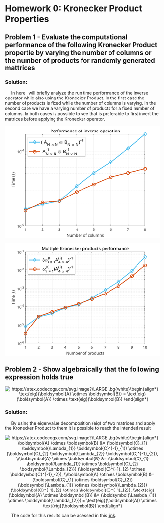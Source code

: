 # Homework 0: Kronecker Product Properties

## Problem 1 - Evaluate the computational performance of the following Kronecker Product propertie by varying the number of columns or the number of products for randomly generated mattrices


### Solution:

&nbsp;&nbsp;&nbsp;&nbsp; In here I will briefly analyze the run time performance of the inverse operator while also using the Kronecker Product. In the first case the number of products is fixed while the number of columns is varying. In the second case we have a varying number of products for a fixed number of columns. In both cases is possible to see that is preferable to first invert the matrices before applying the Kronecker operator.  

<p align="center">
  <img src="https://github.com/KennethBenicio/MSc-Multilinear-Algebra/blob/master/Images/hw0a1.png" />
</p>

<p align="center">
  <img src="https://github.com/KennethBenicio/MSc-Multilinear-Algebra/blob/master/Images/hw0a2.png" />
</p>

## Problem 2 - Show algebraically that the following expression holds true

<p align="center">
  <img src="https://latex.codecogs.com/svg.image?\LARGE&space;\bg{white}\begin{align*}&space;\text{eig}(\boldsymbol{A}&space;\otimes&space;\boldsymbol{B})&space;=&space;\text{eig}(\boldsymbol{A})&space;\otimes&space;\text{eig}(\boldsymbol{B})&space;\end{align*}" title="https://latex.codecogs.com/svg.image?\LARGE \bg{white}\begin{align*} \text{eig}(\boldsymbol{A} \otimes \boldsymbol{B}) = \text{eig}(\boldsymbol{A}) \otimes \text{eig}(\boldsymbol{B}) \end{align*}" />
</p>

### Solution:

&nbsp;&nbsp;&nbsp;&nbsp; By using the eigenvalue decomposition (eig) of two matrices and apply the Kronecker Product to them it is possible to reach the intended result

<p align="center">
<img src="https://latex.codecogs.com/svg.image?\LARGE&space;\bg{white}\begin{align*}&space;\boldsymbol{A}&space;\otimes&space;\boldsymbol{B}&space;&=&space;(\boldsymbol{C}_{1}&space;\boldsymbol{\Lambda_{1}}&space;\boldsymbol{C}^{-1}_{1})&space;\otimes&space;(\boldsymbol{C}_{2}&space;\boldsymbol{\Lambda_{2}}&space;\boldsymbol{C}^{-1}_{2}),&space;\\\boldsymbol{A}&space;\otimes&space;\boldsymbol{B}&space;&=&space;(\boldsymbol{C}_{1}&space;\boldsymbol{\Lambda_{1}}&space;\otimes&space;\boldsymbol{C}_{2}&space;\boldsymbol{\Lambda_{2}})&space;(\boldsymbol{C}^{-1}_{2}&space;\otimes&space;\boldsymbol{C}^{-1}_{2}),&space;\\\boldsymbol{A}&space;\otimes&space;\boldsymbol{B}&space;&=&space;(\boldsymbol{C}_{1}&space;\otimes&space;\boldsymbol{C}_{2})&space;(\boldsymbol{\Lambda_{1}}&space;\otimes&space;\boldsymbol{\Lambda_{2}})&space;(\boldsymbol{C}^{-1}_{2}&space;\otimes&space;\boldsymbol{C}^{-1}_{2}),&space;\\\text{eig}(\boldsymbol{A}&space;\otimes&space;\boldsymbol{B})&space;&=&space;(\boldsymbol{\Lambda_{1}}&space;\otimes&space;\boldsymbol{\Lambda_{2}})&space;=&space;\text{eig}(\boldsymbol{A})&space;\otimes&space;\text{eig}(\boldsymbol{B})&space;\end{align*}" title="https://latex.codecogs.com/svg.image?\LARGE \bg{white}\begin{align*} \boldsymbol{A} \otimes \boldsymbol{B} &= (\boldsymbol{C}_{1} \boldsymbol{\Lambda_{1}} \boldsymbol{C}^{-1}_{1}) \otimes (\boldsymbol{C}_{2} \boldsymbol{\Lambda_{2}} \boldsymbol{C}^{-1}_{2}), \\\boldsymbol{A} \otimes \boldsymbol{B} &= (\boldsymbol{C}_{1} \boldsymbol{\Lambda_{1}} \otimes \boldsymbol{C}_{2} \boldsymbol{\Lambda_{2}}) (\boldsymbol{C}^{-1}_{2} \otimes \boldsymbol{C}^{-1}_{2}), \\\boldsymbol{A} \otimes \boldsymbol{B} &= (\boldsymbol{C}_{1} \otimes \boldsymbol{C}_{2}) (\boldsymbol{\Lambda_{1}} \otimes \boldsymbol{\Lambda_{2}}) (\boldsymbol{C}^{-1}_{2} \otimes \boldsymbol{C}^{-1}_{2}), \\\text{eig}(\boldsymbol{A} \otimes \boldsymbol{B}) &= (\boldsymbol{\Lambda_{1}} \otimes \boldsymbol{\Lambda_{2}}) = \text{eig}(\boldsymbol{A}) \otimes \text{eig}(\boldsymbol{B}) \end{align*}" />
</p>

&nbsp;&nbsp;&nbsp;&nbsp; The code for this results can be acessed in this [link](https://github.com/KennethBenicio/MSc-Multilinear-Algebra/blob/master/MATLAB/homework0.m).
